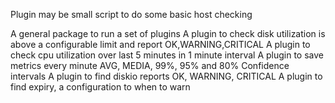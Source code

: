 Plugin  may be small script to do some basic host checking

A general package to run a set of plugins
A plugin to check disk utilization is above a configurable limit and report OK,WARNING,CRITICAL
A plugin to check cpu utilization over last 5 minutes in 1 minute interval
A plugin to save metrics every minute AVG, MEDIA, 99%, 95% and 80% Confidence intervals
A plugin to find diskio reports OK, WARNING, CRITICAL
A plugin to find expiry, a configuration to when to warn 
